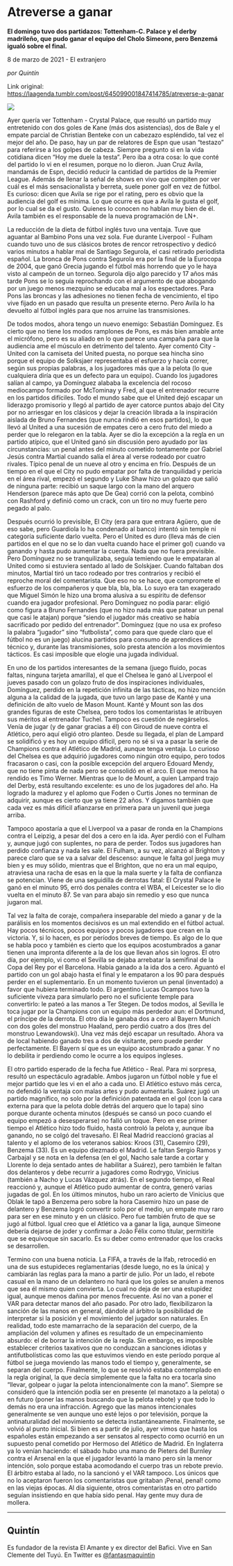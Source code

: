 # Atreverse a ganar

**El domingo tuvo dos partidazos: Tottenham-C. Palace y el derby madrileño, que pudo ganar el equipo del Cholo Simeone, pero Benzemá igualó sobre el final.**

8 de marzo de 2021 - El extranjero

_por Quintín_

Link original: https://laagenda.tumblr.com/post/645099001847414785/atreverse-a-ganar

![](https://64.media.tumblr.com/fffae6b222bea47f3e7e023a1e5a1728/4c9dee96f9d7d0e5-ff/s500x750/17c85cfe891b1e8b072b756550c4b42228452b66.jpg)

Ayer quería ver Tottenham - Crystal Palace, que resultó un partido muy entretenido con dos goles de Kane (más dos asistencias), dos de Bale y el empate parcial de Christian Benteke con un cabezazo espléndido, tal vez el mejor del año. De paso, hay un par de relatores de Espn que usan “testazo” para referirse a los golpes de cabeza. Siempre pregunto si en la vida cotidiana dicen “Hoy me duele la testa”. Pero iba a otra cosa: lo que conté del partido lo vi en el resumen, porque no lo dieron. Juan Cruz Avila, mandamás de Espn, decidió reducir la cantidad de partidos de la Premier League. Además de llenar la señal de shows en vivo que compiten por ver cuál es el más sensacionalista y berreta, suele poner golf en vez de fútbol. Es curioso: dicen que Avila se rige por el rating, pero es obvio que la audiencia del golf es mínima. Lo que ocurre es que a Avila le gusta el golf, por lo cual se da el gusto. Quienes lo conocen no hablan muy bien de él. Avila también es el responsable de la nueva programación de LN+. 

La reducción de la dieta de fútbol inglés tuvo una ventaja. Tuve que aguantar al Bambino Pons una vez sola. Fue durante Liverpool - Fulham cuando tuvo uno de sus clásicos brotes de rencor retrospectivo y dedicó varios minutos a hablar mal de Santiago Segurola, el casi retirado periodista español. La bronca de Pons contra Segurola era por la final de la Eurocopa de 2004, que ganó Grecia jugando el fútbol más horrendo que yo le haya visto al campeón de un torneo. Segurola dijo algo parecido y 17 años más tarde Pons se lo seguía reprochando con el argumento de que abogando por un juego menos mezquino se educaba mal a los espectadores. Para Pons las broncas y las adhesiones no tienen fecha de vencimiento, el tipo vive fijado en un pasado que resulta un presente eterno. Pero Avila lo ha devuelto al fútbol inglés para que nos arruine las transmisiones.

De todos modos, ahora tengo un nuevo enemigo: Sebastián Domínguez. Es cierto que no tiene los modos ramplones de Pons, es más bien amable ante el micrófono, pero es su aliado en lo que parece una campaña para que la audiencia ame el músculo en detrimento del talento. Ayer comentó City - United con la camiseta del United puesta, no porque sea hincha sino porque el equipo de Solksjaer representaba el esfuerzo y hacía correr, según sus propias palabras, a los jugadores más que a la pelota (lo que cualquiera diría que es un defecto para un equipo). Cuando los jugadores salían al campo, ya Domínguez alababa la excelencia del rocoso mediocampo formado por McTominay y Fred, al que el entrenador recurre en los partidos difíciles. Todo el mundo sabe que el United dejó escapar un liderazgo promisorio y llegó al partido de ayer catorce puntos abajo del City por no arriesgar en los clásicos y dejar la creación librada a la inspiración aislada de Bruno Fernandes (que nunca rindió en esos partidos), lo que llevó al United a una sucesión de empates cero a cero fruto del miedo a perder que lo relegaron en la tabla. Ayer se dio la excepción a la regla en un partido atípico, que el United ganó sin discusión pero ayudado por las circunstancias: un penal antes del minuto cometido tontamente por Gabriel Jesús contra Martial cuando salía el área al verse rodeado por cuatro rivales. Típico penal de un nueve al otro y encima en frío. Después de un tiempo en el que el City no pudo empatar por falta de tranquilidad y pericia en el área rival, empezó el segundo y Luke Shaw hizo un golazo que salió de ninguna parte: recibió un saque largo con la mano del arquero Henderson (parece más apto que De Gea) corrió con la pelota, combinó con Rashford y definió como  un crack, con un tiro no muy fuerte pero pegado al palo. 

Después ocurrió lo previsible,  El City (era para que entrara Agüero, que de eso sabe, pero Guardiola lo ha condenado al banco) intentó sin temple ni categoría suficiente darlo vuelta. Pero el United es duro (lleva más de cien partidos en el que no se lo dan vuelta cuando hace el primer gol) cuando va ganando y hasta pudo aumentar la cuenta. Nada que no fuera previsible. Pero Domínguez no se tranquilizaba, seguía temiendo que le empataran al United como si estuviera sentado al lado de Solskjaer. Cuando faltaban dos minutos, Martial tiró un taco rodeado por tres contrarios y recibió el reproche moral del comentarista. Que eso no se hace, que compromete el esfuerzo de los compañeros y que bla, bla, bla. Lo suyo era tan exagerado que Miguel Simón le hizo una broma alusiva a su espíritu de defensor cuando era jugador profesional. Pero Domínguez no podía parar: eligió como figura a Bruno Fernandes (que no hizo nada más que patear un penal que casi le atajan) porque “siendo el jugador más creativo se había sacrificado por pedido del entrenador”. Domínguez (que no usa ex profeso la palabra “jugador” sino “futbolista”, como para que quede claro que el fútbol no es un juego) alucina partidos para consumo de aprendices de técnico y, durante las transmisiones, solo presta atención a los movimientos tácticos. Es casi imposible que elogie una jugada individual. 

En uno de los partidos interesantes de la semana (juego fluido, pocas faltas, ninguna tarjeta amarilla), el que el Chelsea le ganó al Liverpool el jueves pasado con un golazo fruto de dos inspiraciones individuales, Domínguez, perdido en la repetición infinita de las tácticas, no hizo mención alguna a la calidad de la jugada, que tuvo un largo pase de Kanté y una definición de alto vuelo de Mason Mount. Kanté y Mount son las dos grandes figuras de este Chelsea, pero todos los comentaristas le atribuyen sus méritos al entrenador Tuchel. Tampoco es cuestión de negárselos. Venía de jugar (y de ganar gracias a él) con Giroud de nueve contra el Atlético, pero aquí eligió otro planteo. Desde su llegada, el plan de Lampard se solidificó y es hoy un equipo difícil, pero no sé si va a pasar la serie de Champions contra el Atlético de Madrid, aunque tenga ventaja. Lo curioso del Chelsea es que adquirió jugadores como ningún otro equipo, pero todos fracasaron o casi, con la posible excepción del arquero Edouard Mendy, que no tiene pinta de nada pero se consolidó en el arco. El que menos ha rendido es Timo Werner. Mientras que lo de Mount, a quien Lampard trajo del Derby, está resultando excelente: es uno de los jugadores del año. Ha logrado la madurez y el aplomo que Foden o Curtis Jones no terminan de adquirir, aunque es cierto que ya tiene 22 años. Y digamos también que cada vez es más difícil afianzarse en primera para un juvenil que juega arriba.

Tampoco apostaría a que el Liverpool va a pasar de ronda en la Champions contra el Leipzig, a pesar del dos a cero en la ida. Ayer perdió con el Fulham y, aunque jugó con suplentes, no para de perder. Todos sus jugadores han perdido confianza y nada les sale. El Fulham, a su vez, alcanzó al Brighton y parece claro que se va a salvar del descenso: aunque le falta gol juega muy bien y es muy sólido, mientras que el Brighton, que no era un mal equipo, atraviesa una racha de esas en la que la mala suerte y la falta de confianza se potencian. Viene de una seguidilla de derrotas fatal: El Crystal Palace le ganó en el minuto 95, erró dos penales contra el WBA, el Leicester se lo dio vuelta en el minuto 87. Se van para abajo sin remedio y eso que nunca jugaron mal. 

Tal vez la falta de coraje, compañera inseparable del miedo a ganar y de la parálisis en los momentos decisivos es un mal extendido en el fútbol actual. Hay pocos técnicos, pocos equipos y pocos jugadores que crean en la victoria. Y, si lo hacen, es por períodos breves de tiempo. Es algo de lo que se habla poco y también es cierto que los equipos acostumbrados a ganar tienen una impronta diferente a la de los que llevan años sin logros. El otro día, por ejemplo, vi como el Sevilla se dejaba arrebatar la semifinal de la Copa del Rey por el Barcelona. Había ganado a la ida dos a cero. Aguantó el partido con un gol abajo hasta el final y le empataron a los 90 para después perder en el suplementario. En un momento tuvieron un penal (inventado) a favor que hubiera terminado todo. El argentino Lucas Ocampos tuvo la suficiente viveza para simularlo pero no el suficiente temple para convertirlo: le pateó a las manos a Ter Stegen. De todos modos, al Sevilla le toca jugar por la Champions con un equipo más perdedor aun: el Dortmund, el príncipe de la derrota. El otro día le ganaba dos a cero al Bayern Munich con dos goles del monstruo Haaland, pero perdió cuatro a dos (tres del monstruo Lewandowski). Una vez más dejó escapar un resultado. Ahora va de local habiendo ganado tres a dos de visitante, pero puede perder perfectamente. El Bayern sí que es un equipo acostumbrado a ganar. Y no lo debilita ir perdiendo como le ocurre a los equipos ingleses. 


El otro partido esperado de la fecha fue Atlético - Real. Para mi sorpresa, resultó un espectáculo agradable. Ambos jugaron un fútbol noble y fue el mejor partido que les vi en el año a cada uno. El Atlético estuvo más cerca, no defendió la ventaja con malas artes y pudo aumentarla. Suárez jugó un partido magnífico, no solo por la definición patentada en el gol (con la cara externa para que la pelota doble detrás del arquero que lo tapa) sino porque durante ochenta minutos (después se cansó un poco cuando el equipo empezó a desesperarse) no falló un toque. Pero en ese primer tiempo el Atlético hizo todo fluido, hasta controló la pelota y, aunque iba ganando, no se colgó del travesaño. El Real Madrid reaccionó gracias al talento y el aplomo de los veteranos sabios: Kroos (31), Casemiro (29), Benzema (33). Es un equipo diezmado el Madrid. Le faltan Sergio Ramos y Carbajal y se nota en la defensa (en el gol, Nacho sale tarde a cortar y Llorente lo deja sentado antes de habilitar a Suárez), pero también le faltan dos delanteros y debe recurrir a jugadores como Rodrygo, Vinicius (también a Nacho y Lucas Vázquez atrás). En el segundo tiempo, el Real reaccionó y, aunque el Atlético pudo aumentar de contra, generó varias jugadas de gol. En los últimos minutos, hubo un raro acierto de Vinicius que Oblak le tapó a Benzema pero sobre la hora Casemiro hizo un pase de delantero y Benzema logró convertir solo por el medio, un empate muy raro para ser en ese minuto y en un clásico. Pero fue también fruto de que se jugó al fútbol. Igual creo que el Atlético va a ganar la liga, aunque Simeone debería dejarse de joder y confirmar a João Félix como titular, permitirle que se equivoque sin sacarlo. Es su deber como entrenador que los cracks se desarrollen. 

Termino con una buena noticia. La FIFA, a través de la Ifab, retrocedió en una de sus estupideces reglamentarias (desde luego, no es la única) y cambiarán las reglas para la mano a partir de julio. Por un lado, el rebote casual en la mano de un delantero no hará que los goles se anulen a menos que sea él mismo quien convierta. Lo cual no deja de ser una estupidez igual, aunque menos dañina por menos frecuente. Así no van a poner el VAR para detectar manos del año pasado. Por otro lado, flexibilizaron la sanción de las manos en general, dándole al árbitro la posibilidad de interpretar si la posición y el movimiento del jugador son naturales. En realidad, todo este mamarracho de la separación del cuerpo, de la ampliación del volumen y afines es resultado de un empecinamiento absurdo: el de borrar la intención de la regla. Sin embargo, es imposible establecer criterios taxativos que no conduzcan a sanciones idiotas y antifutbolísticas como las que estuvimos viendo en este período porque al fútbol se juega moviendo las manos todo el tiempo y, generalmente, se separan del cuerpo. Finalmente, lo que se resolvió estaba contemplado en la regla original, la que decía simplemente que la falta no era tocarla sino “llevar, golpear o jugar la pelota intencionalmente con la mano”. Siempre se consideró que la intención podía ser en presente (el manotazo a la pelota) o en futuro (poner las manos buscando que la pelota rebote) y que todo lo demás no era una infracción. Agrego que las manos intencionales generalmente se ven aunque uno esté lejos o por televisión, porque la antinaturalidad del movimiento se detecta instantáneamente. Finalmente, se volvió al punto inicial. Si bien es a partir de julio, ayer vimos que hasta los españoles están empezando a ser sensatos al respecto como ocurrió en un supuesto penal cometido por Hermoso del Atlético de Madrid. En Inglaterra ya lo venían haciendo: el sábado hubo una mano de Pieters del Burnley contra el Arsenal en la que el jugador levantó la mano pero sin la menor intención, solo porque estaba acomodando el cuerpo tras un rebote previo. El árbitro estaba al lado, no la sancionó y el VAR tampoco. Los únicos que no lo aceptaron fueron los comentaristas que gritaban ¡Penal, penal! como en las viejas épocas. Al día siguiente, otros comentaristas en otro partido seguían insistiendo en que había sido penal. Hay gente muy dura de mollera. 



---

Quintín
-------

 Es fundador de la revista El Amante y ex director del Bafici. Vive en San Clemente del Tuyú. En Twitter es [@fantasmaquintin](https://twitter.com/fantasmaquintin) 

